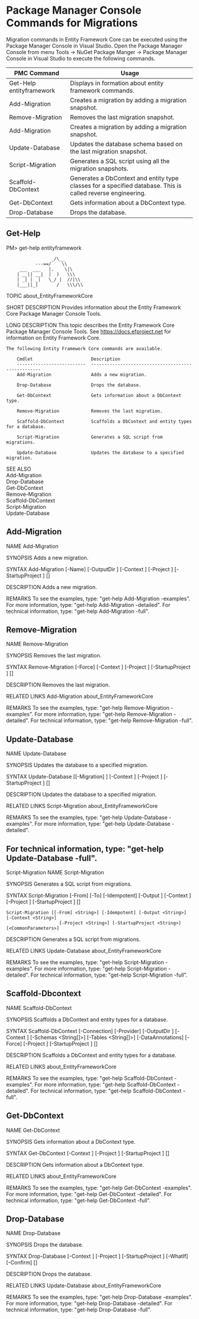 # Package Manager Console Commands for Migrations     

Migration commands in Entity Framework Core can be executed using the Package Manager Console in Visual Studio. Open the Package Manager Console from menu Tools -> NuGet Package Manger -> Package Manager Console in Visual Studio to execute the following commands.

| PMC Command | Usage |
| ------ | ------ |
| Get-Help entityframework | Displays in formation about entity framework commands. |
| Add-Migration <migration name> | Creates a migration by adding a migration snapshot. |
| Remove-Migration | Removes the last migration snapshot. |
| Add-Migration <migration name> | Creates a migration by adding a migration snapshot. |
| Update-Database | Updates the database schema based on the last migration snapshot. |	
| Script-Migration | Generates a SQL script using all the migration snapshots. |	
| Scaffold-DbContext | Generates a DbContext and entity type classes for a specified database. This is called reverse engineering. |	
| Get-DbContext | Gets information about a DbContext type. |	
| Drop-Database | Drops the database. |		
	
## Get-Help
PM> get-help entityframework

      
                     _/\__
               ---==/    \\
         ___  ___   |.    \|\
        | __|| __|  |  )   \\\
        | _| | _|   \_/ |  //|\\
        |___||_|       /   \\\/\\

TOPIC
    about_EntityFrameworkCore

SHORT DESCRIPTION
    Provides information about the Entity Framework Core Package Manager Console Tools.

LONG DESCRIPTION
    This topic describes the Entity Framework Core Package Manager Console Tools. 
    See https://docs.efproject.net for information on Entity Framework Core.

    The following Entity Framework Core commands are available.

        Cmdlet                      Description
        --------------------------  ---------------------------------------------------
        Add-Migration               Adds a new migration.

        Drop-Database               Drops the database.

        Get-DbContext               Gets information about a DbContext type.

        Remove-Migration            Removes the last migration.

        Scaffold-DbContext          Scaffolds a DbContext and entity types for a database.

        Script-Migration            Generates a SQL script from migrations.

        Update-Database             Updates the database to a specified migration.

SEE ALSO   
    Add-Migration     
    Drop-Database    
    Get-DbContext    
    Remove-Migration    
    Scaffold-DbContext   
    Script-Migration    
    Update-Database   
        
## Add-Migration
NAME
    Add-Migration
    
SYNOPSIS
    Adds a new migration.
    
    
SYNTAX
    Add-Migration [-Name] <String> [-OutputDir <String>] [-Context <String>] [-Project <String>] 
                    [-StartupProject <String>] [<CommonParameters>]
    
    
DESCRIPTION
    Adds a new migration.

REMARKS
    To see the examples, type: "get-help Add-Migration -examples".
    For more information, type: "get-help Add-Migration -detailed".
    For technical information, type: "get-help Add-Migration -full".
    
## Remove-Migration
NAME
    Remove-Migration
    
SYNOPSIS
    Removes the last migration.
    
SYNTAX
    Remove-Migration [-Force] [-Context <String>] [-Project <String>] [-StartupProject <String>] 
                        [<CommonParameters>]
    
DESCRIPTION
    Removes the last migration.

RELATED LINKS
    Add-Migration
    about_EntityFrameworkCore 

REMARKS
    To see the examples, type: "get-help Remove-Migration -examples".
    For more information, type: "get-help Remove-Migration -detailed".
    For technical information, type: "get-help Remove-Migration -full".
 
## Update-Database
NAME
    Update-Database
    
SYNOPSIS
    Updates the database to a specified migration.
    
    
SYNTAX
    Update-Database [[-Migration] <String>] [-Context <String>] [-Project <String>] 
                        [-StartupProject <String>] [<CommonParameters>]
    
    
DESCRIPTION
    Updates the database to a specified migration.
    

RELATED LINKS
    Script-Migration
    about_EntityFrameworkCore 

REMARKS
    To see the examples, type: "get-help Update-Database -examples".
    For more information, type: "get-help Update-Database -detailed".
## For technical information, type: "get-help Update-Database -full".
Script-Migration
NAME
    Script-Migration
    
SYNOPSIS
    Generates a SQL script from migrations.
    
    
SYNTAX
    Script-Migration [-From] <String> [-To] <String> [-Idempotent] [-Output <String>] 
                        [-Context <String>] [-Project <String>] [-StartupProject <String>] 
                        [<CommonParameters>]
    
    Script-Migration [[-From] <String>] [-Idempotent] [-Output <String>] [-Context <String>] 
                        [-Project <String>] [-StartupProject <String>] [<CommonParameters>]
    
    
DESCRIPTION
    Generates a SQL script from migrations.
    

RELATED LINKS
    Update-Database
    about_EntityFrameworkCore 

REMARKS
    To see the examples, type: "get-help Script-Migration -examples".
    For more information, type: "get-help Script-Migration -detailed".
    For technical information, type: "get-help Script-Migration -full".

## Scaffold-Dbcontext
NAME
    Scaffold-DbContext
    
SYNOPSIS
    Scaffolds a DbContext and entity types for a database.
    
    
SYNTAX
    Scaffold-DbContext [-Connection] <String> [-Provider] <String> [-OutputDir <String>] 
                        [-Context <String>] [-Schemas <String[]>] [-Tables <String[]>] 
                        [-DataAnnotations] [-Force] [-Project <String>] [-StartupProject <String>] 
                        [<CommonParameters>]
    
    
DESCRIPTION
    Scaffolds a DbContext and entity types for a database.
    

RELATED LINKS
    about_EntityFrameworkCore 

REMARKS
    To see the examples, type: "get-help Scaffold-DbContext -examples".
    For more information, type: "get-help Scaffold-DbContext -detailed".
    For technical information, type: "get-help Scaffold-DbContext -full".

## Get-DbContext
NAME
    Get-DbContext
    
SYNOPSIS
    Gets information about a DbContext type.
    
    
SYNTAX
    Get-DbContext [-Context <String>] [-Project <String>] [-StartupProject <String>] 
                    [<CommonParameters>]
    
    
DESCRIPTION
    Gets information about a DbContext type.
    

RELATED LINKS
    about_EntityFrameworkCore 

REMARKS
    To see the examples, type: "get-help Get-DbContext -examples".
    For more information, type: "get-help Get-DbContext -detailed".
    For technical information, type: "get-help Get-DbContext -full".

## Drop-Database
NAME
    Drop-Database
    
SYNOPSIS
    Drops the database.
    
    
SYNTAX
    Drop-Database [-Context <String>] [-Project <String>] [-StartupProject <String>] 
                    [-WhatIf] [-Confirm] [<CommonParameters>]
    
    
DESCRIPTION
    Drops the database.
    

RELATED LINKS
    Update-Database
    about_EntityFrameworkCore 

REMARKS
    To see the examples, type: "get-help Drop-Database -examples".
    For more information, type: "get-help Drop-Database -detailed".
    For technical information, type: "get-help Drop-Database -full".
